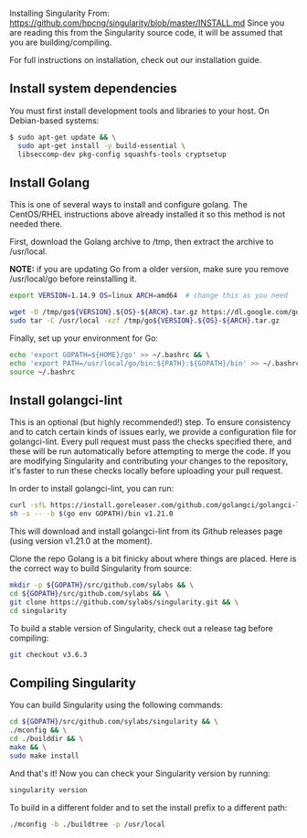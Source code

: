 Installing Singularity
From: https://github.com/hpcng/singularity/blob/master/INSTALL.md
Since you are reading this from the Singularity source code, it will be assumed that you are building/compiling.

For full instructions on installation, check out our installation guide.

## Install system dependencies
You must first install development tools and libraries to your host. On Debian-based systems:

```bash
$ sudo apt-get update && \
  sudo apt-get install -y build-essential \
  libseccomp-dev pkg-config squashfs-tools cryptsetup
```


## Install Golang
This is one of several ways to install and configure golang. The CentOS/RHEL instructions above already installed it so this method is not needed there.

First, download the Golang archive to /tmp, then extract the archive to /usr/local.

**NOTE:** if you are updating Go from a older version, make sure you remove /usr/local/go before reinstalling it.

```bash
export VERSION=1.14.9 OS=linux ARCH=amd64  # change this as you need

wget -O /tmp/go${VERSION}.${OS}-${ARCH}.tar.gz https://dl.google.com/go/go${VERSION}.${OS}-${ARCH}.tar.gz && \
sudo tar -C /usr/local -xzf /tmp/go${VERSION}.${OS}-${ARCH}.tar.gz
```

Finally, set up your environment for Go:

```bash
echo 'export GOPATH=${HOME}/go' >> ~/.bashrc && \
echo 'export PATH=/usr/local/go/bin:${PATH}:${GOPATH}/bin' >> ~/.bashrc && \
source ~/.bashrc
```

## Install golangci-lint
This is an optional (but highly recommended!) step. To ensure consistency and to catch certain kinds of issues early, we provide a configuration file for golangci-lint. Every pull request must pass the checks specified there, and these will be run automatically before attempting to merge the code. If you are modifying Singularity and contributing your changes to the repository, it's faster to run these checks locally before uploading your pull request.

In order to install golangci-lint, you can run:

```bash
curl -sfL https://install.goreleaser.com/github.com/golangci/golangci-lint.sh |
sh -s -- -b $(go env GOPATH)/bin v1.21.0
```

This will download and install golangci-lint from its Github releases page (using version v1.21.0 at the moment).

Clone the repo
Golang is a bit finicky about where things are placed. Here is the correct way to build Singularity from source:

```bash
mkdir -p ${GOPATH}/src/github.com/sylabs && \
cd ${GOPATH}/src/github.com/sylabs && \
git clone https://github.com/sylabs/singularity.git && \
cd singularity
```

To build a stable version of Singularity, check out a release tag before compiling:

```bash
git checkout v3.6.3
```

## Compiling Singularity
You can build Singularity using the following commands:


```bash
cd ${GOPATH}/src/github.com/sylabs/singularity && \
./mconfig && \
cd ./builddir && \
make && \
sudo make install
```

And that's it! Now you can check your Singularity version by running:

```bash
singularity version
```

To build in a different folder and to set the install prefix to a different path:

```bash
./mconfig -b ./buildtree -p /usr/local
```